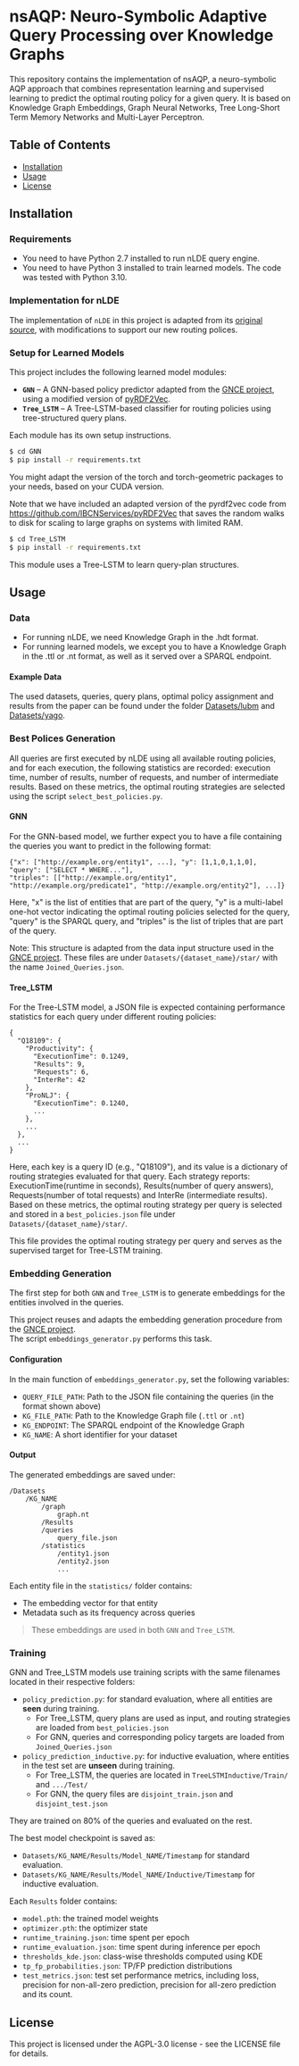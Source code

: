 # nsAQP: Neuro-Symbolic Adaptive Query Processing over Knowledge Graphs

This repository contains the implementation of nsAQP, a neuro-symbolic AQP approach that combines
representation learning and supervised learning to predict the optimal
routing policy for a given query.  It is based on Knowledge Graph Embeddings, Graph Neural Networks, Tree Long-Short Term Memory Networks
and Multi-Layer Perceptron.


## Table of Contents

- [Installation](#installation)
- [Usage](#usage)
- [License](#license)

## Installation

### Requirements

- You need to have Python 2.7 installed to run nLDE query engine. 
- You need to have Python 3 installed to train learned models. The code was tested with Python 3.10.

### Implementation for nLDE

The implementation of `nLDE` in this project is adapted from its [original source](https://github.com/maribelacosta/nlde), with modifications to support our new routing polices.

### Setup for Learned Models

This project includes the following learned model modules:

- **`GNN`** – A GNN-based policy predictor adapted from the [GNCE project](https://github.com/DE-TUM/GNCE/tree/master), using a modified version of [pyRDF2Vec](https://github.com/IBCNServices/pyRDF2Vec).
- **`Tree_LSTM`** – A Tree-LSTM-based classifier for routing policies using tree-structured query plans.

Each module has its own setup instructions.
```sh
$ cd GNN
$ pip install -r requirements.txt
```
You might adapt the version of the torch and torch-geometric packages to your needs,
based on your CUDA version.

Note that we have included an adapted version of the pyrdf2vec code from
https://github.com/IBCNServices/pyRDF2Vec that saves the random walks to disk for 
scaling to large graphs on systems with limited RAM.

```sh
$ cd Tree_LSTM
$ pip install -r requirements.txt
```
This module uses a Tree-LSTM to learn query-plan structures.

## Usage

### Data
- For running nLDE, we need Knowledge Graph in the .hdt format. 
- For running learned models, we except you to have a Knowledge Graph in the .ttl or .nt format, as well as it served over a SPARQL endpoint.
  
#### Example Data
The used datasets, queries, query plans, optimal policy assignment and results from the paper can be found under the folder [Datasets/lubm](https://tio.lv.tab.digital/s/9KkKoGC8jxbMFyn) and [Datasets/yago](https://tio.lv.tab.digital/s/WMkWB27ow6o7wX6).

### Best Polices Generation

All queries are first executed by nLDE using all available routing policies, and for each execution, the following statistics are recorded: execution time, number of results, number of requests, and number of intermediate results. 
Based on these metrics, the optimal routing strategies are selected using the script `select_best_policies.py`.

#### GNN
For the GNN-based model, we further expect you to have a file containing the queries you want to predict in
the following format:
```
{"x": ["http://example.org/entity1", ...], "y": [1,1,0,1,1,0], 
"query": ["SELECT * WHERE..."], 
"triples": [["http://example.org/entity1", "http://example.org/predicate1", "http://example.org/entity2"], ...]}
```

Here, "x" is the list of entities that are part of the query, "y" is a multi-label one-hot vector indicating the optimal routing policies selected for the query,
"query" is the SPARQL query, and "triples" is the list of triples that are part of the query.

Note: This structure is adapted from the data input structure used in the [GNCE project](https://github.com/DE-TUM/GNCE/tree/master). These files are under `Datasets/{dataset_name}/star/` with the name `Joined_Queries.json`.


#### Tree_LSTM
For the Tree-LSTM model, a JSON file is expected containing performance statistics for each query under different routing policies:
```
{
  "Q18109": {
    "Productivity": {
      "ExecutionTime": 0.1249,
      "Results": 9,
      "Requests": 6,
      "InterRe": 42
    },
    "ProNLJ": {
      "ExecutionTime": 0.1240,
      ...
    },
    ...
  },
  ...
}
```
Here, each key is a query ID (e.g., "Q18109"), and its value is a dictionary of routing strategies evaluated for that query.
Each strategy reports: ExecutionTime(runtime in seconds), Results(number of query answers), Requests(number of total requests) and InterRe
(intermediate results). Based on these metrics, the optimal routing strategy per query is selected and stored in a `best_policies.json` file under `Datasets/{dataset_name}/star/`.

This file provides the optimal routing strategy per query and serves as the supervised target for Tree-LSTM training.

### Embedding Generation

The first step for both `GNN` and `Tree_LSTM` is to generate embeddings for the entities involved in the queries.

This project reuses and adapts the embedding generation procedure from the [GNCE project](https://github.com/DE-TUM/GNCE).  
The script `embeddings_generator.py` performs this task.

#### Configuration

In the main function of `embeddings_generator.py`, set the following variables:

- `QUERY_FILE_PATH`: Path to the JSON file containing the queries (in the format shown above)
- `KG_FILE_PATH`: Path to the Knowledge Graph file (`.ttl` or `.nt`)
- `KG_ENDPOINT`: The SPARQL endpoint of the Knowledge Graph
- `KG_NAME`: A short identifier for your dataset

#### Output

The generated embeddings are saved under:

```
/Datasets
    /KG_NAME
        /graph
            graph.nt
        /Results
        /queries
            query_file.json
        /statistics
            /entity1.json
            /entity2.json
            ...
```

Each entity file in the `statistics/` folder contains:

- The embedding vector for that entity
- Metadata such as its frequency across queries

> These embeddings are used in both `GNN`  and `Tree_LSTM`.


### Training

GNN and Tree_LSTM models use training scripts with the same filenames located in their respective folders: 
- `policy_prediction.py`: for standard evaluation, where all entities are **seen** during training.
  - For Tree_LSTM, query plans are used as input, and routing strategies are loaded from `best_policies.json`
  - For GNN, queries and corresponding policy targets are loaded from `Joined_Queries.json`
- `policy_prediction_inductive.py`: for inductive evaluation, where entities in the test set are **unseen** during training.
  - For Tree_LSTM, the queries are located in `TreeLSTMInductive/Train/` and `.../Test/`
  - For GNN, the query files are `disjoint_train.json` and `disjoint_test.json`

They are trained on 80% of the queries and evaluated on the rest.

The best model checkpoint is saved as:
- ```Datasets/KG_NAME/Results/Model_NAME/Timestamp``` for standard evaluation.
- ```Datasets/KG_NAME/Results/Model_NAME/Inductive/Timestamp``` for inductive evaluation.

Each `Results` folder contains:
- `model.pth`: the trained model weights
- `optimizer.pth`: the optimizer state
- `runtime_training.json`: time spent per epoch 
- `runtime_evaluation.json`: time spent during inference per epoch
- `thresholds_kde.json`: class-wise thresholds computed using KDE
- `tp_fp_probabilities.json`: TP/FP prediction distributions
-  `test_metrics.json`:  test set performance metrics, including loss, precision for non-all-zero prediction, precision for all-zero prediction and its count.



## License

This project is licensed under the AGPL-3.0 license - see the LICENSE file for details.
